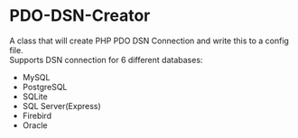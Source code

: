 # PDO-DSN-Creator
A class that will create PHP PDO DSN Connection and write this to a config file.<br>
Supports DSN connection for 6 different databases:
* MySQL
* PostgreSQL
* SQLite
* SQL Server(Express)
* Firebird
* Oracle